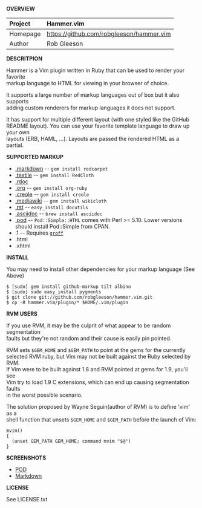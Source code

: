 __OVERVIEW__

| Project         | Hammer.vim 
|:----------------|:--------------------------------------------------
| Homepage        | https://github.com/robgleeson/hammer.vim
| Author          | Rob Gleeson

__DESCRITPION__

Hammer is a Vim plugin written in Ruby that can be used to render your favorite   
markup language to HTML for viewing in your browser of choice.    

It supports a large number of markup languages out of box but it also supports   
adding custom renderers for markup languages it does not support.

It has support for multiple different layout (with one styled like the GitHub   
README layout). You can use your favorite template language to draw up your own   
layouts (ERB, HAML, …). Layouts are passed the rendered HTML as a partial.

__SUPPORTED MARKUP__

* [.markdown](http://daringfireball.net/projects/markdown/) -- `gem install redcarpet`
* [.textile](http://www.textism.com/tools/textile/) -- `gem install RedCloth`
* [.rdoc](http://rdoc.sourceforge.net/)
* [.org](http://orgmode.org/) -- `gem install org-ruby`
* [.creole](http://wikicreole.org/) -- `gem install creole`
* [.mediawiki](http://www.mediawiki.org/wiki/Help:Formatting) -- `gem install wikicloth`
* [.rst](http://docutils.sourceforge.net/rst.html) -- `easy_install docutils`
* [.asciidoc](http://www.methods.co.nz/asciidoc/) -- `brew install asciidoc`
* [.pod](http://search.cpan.org/dist/perl/pod/perlpod.pod) -- `Pod::Simple::HTML`
  comes with Perl >= 5.10. Lower versions should install Pod::Simple from CPAN.
* .1 -- Requires [`groff`](http://www.gnu.org/software/groff/)
* .html
* .xhtml


__INSTALL__

You may need to install other dependencies for your markup language (See Above)  

    $ [sudo] gem install github-markup tilt albino
    $ [sudo] sudo easy_install pygments
    $ git clone git://github.com/robgleeson/hammer.vim.git
    $ cp -R hammer.vim/plugin/* $HOME/.vim/plugin

__RVM USERS__

If you use RVM, it may be the culprit of what appear to be random segmentation   
faults but they're not random and their cause is easily pin pointed.

RVM sets `$GEM_HOME` and `$GEM_PATH` to point at the gems for the currently   
selected RVM ruby, but Vim may not be built against the Ruby selected by RVM.  
If Vim were to be built against 1.8 and RVM pointed at gems for 1.9, you'll see   
Vim try to load 1.9 C extensions, which can end up causing segmentation faults   
in the worst possible scenario.

The solution proposed by Wayne Seguin(author of RVM) is to define 'vim' as a   
shell function that unsets `$GEM_HOME` and `$GEM_PATH` before the launch of Vim:

    mvim()
    {
      (unset GEM_PATH GEM_HOME; command mvim "$@")
    }


__SCREENSHOTS__

* [POD](http://d.pr/16YG)
* [Markdown](http://d.pr/GEuT)


__LICENSE__

See LICENSE.txt
